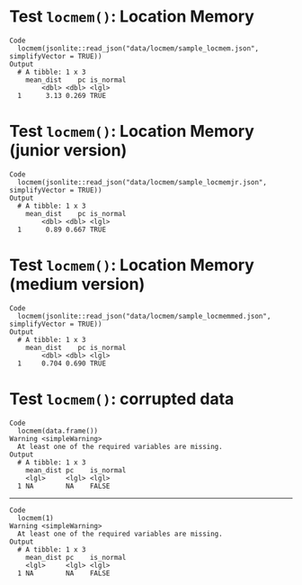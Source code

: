 # Test `locmem()`: Location Memory

    Code
      locmem(jsonlite::read_json("data/locmem/sample_locmem.json", simplifyVector = TRUE))
    Output
      # A tibble: 1 x 3
        mean_dist    pc is_normal
            <dbl> <dbl> <lgl>    
      1      3.13 0.269 TRUE     

# Test `locmem()`: Location Memory (junior version)

    Code
      locmem(jsonlite::read_json("data/locmem/sample_locmemjr.json", simplifyVector = TRUE))
    Output
      # A tibble: 1 x 3
        mean_dist    pc is_normal
            <dbl> <dbl> <lgl>    
      1      0.89 0.667 TRUE     

# Test `locmem()`: Location Memory (medium version)

    Code
      locmem(jsonlite::read_json("data/locmem/sample_locmemmed.json", simplifyVector = TRUE))
    Output
      # A tibble: 1 x 3
        mean_dist    pc is_normal
            <dbl> <dbl> <lgl>    
      1     0.704 0.690 TRUE     

# Test `locmem()`: corrupted data

    Code
      locmem(data.frame())
    Warning <simpleWarning>
      At least one of the required variables are missing.
    Output
      # A tibble: 1 x 3
        mean_dist pc    is_normal
        <lgl>     <lgl> <lgl>    
      1 NA        NA    FALSE    

---

    Code
      locmem(1)
    Warning <simpleWarning>
      At least one of the required variables are missing.
    Output
      # A tibble: 1 x 3
        mean_dist pc    is_normal
        <lgl>     <lgl> <lgl>    
      1 NA        NA    FALSE    

